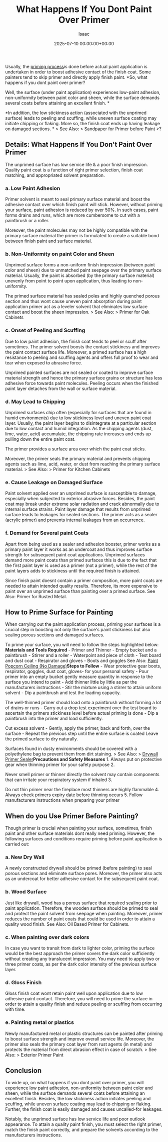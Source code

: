 ﻿---
title: What Happens If You Dont Paint Over Primer
description: Usually, the priming process is done before actual paint application is undertaken in order to boost adhesive contact of the finish coat.
slug: /what-happens-if-you-dont-paint-over-primer/
date: 2025-07-10 00:00:00+00:00
lastmod: 2025-07-10 00:00:00+03:00
author: Isaac
categories:
- DIY Paintings
tags:
- diy-paintings
- primer
layout: post
---

Usually, the [priming process](https://pestpolicy.com/rustoleum-galvanized-metal-[primer](https://pestpolicy.com/can-you-paint-fiberglass-without-primer/)/)is done before actual paint application is undertaken in order to boost adhesive contact of the finish coat. Some painters tend to skip primer and directly apply finish paint. *So, what happens if you dont paint over primer?

Well, the surface (under paint application) experiences low-paint adhesion, non-uniformity between paint color and sheen, while the surface demands several coats before attaining an excellent finish. *

*In addition, the low stickiness action (associated with the unprimed surface) leads to peeling and scuffing, while uneven surface coating may initiate chipping or flaking. More so, the finish coat ends up having leakage on damaged sections. * > See Also: > Sandpaper for Primer before Paint >?

##  Details: What Happens If You Don't Paint Over Primer

The unprimed surface has low service life & a poor finish impression. Quality paint coat is a function of right primer selection, finish coat matching, and appropriated solvent preparation.

###  a. Low Paint Adhesion

Primer solvent is meant to seal primary surface material and boost the adhesive contact over which finish paint will stick. However, without priming your surface, paint adhesion is reduced by over 50%. In such cases, paint forms drains and runs, which are more cumbersome to cut with a paintbrush or a roller.

Moreover, the paint molecules may not be highly compatible with the primary surface material the primer is formulated to create a suitable bond between finish paint and surface material.

###  b. Non-Uniformity on paint Color and Sheen

Unprimed surface forms a non-uniform finish impression (between paint color and sheen) due to unmatched paint seepage over the primary surface material. Usually, the paint is absorbed (by the primary surface material) unevenly from point to point upon application, thus leading to non-uniformity.

The primed surface material has sealed poles and highly quenched porous section and thus wont cause uneven paint absorption during paint application primer act as a leveler solvent that eliminates low surface contact and boost the sheen impression. > See Also: > Primer for Oak Cabinets

###  c. Onset of Peeling and Scuffing

Due to low paint adhesion, the finish coat tends to peel or scuff after sometimes. The primer solvent boosts the contact stickiness and improves the paint contact surface life. Moreover, a primed surface has a high resistance to peeling and scuffing agents and offers full proof to wear and tear when exposed to abrasive force.

Unprimed painted surfaces are not sealed or coated to improve surface material strength and hence the primary surface grains or structure has less adhesive force towards paint molecules. Peeling occurs when the finished paint layer detaches from the wall or surface material.

###  d. May Lead to Chipping

Unprimed surfaces chip often (especially for surfaces that are found in humid environments) due to low stickiness level and uneven paint coat layer. Usually, the paint layer begins to disintegrate at a particular section due to low contact and humid integration. As the chipping agents (dust, lime, water, acid) accumulate, the chipping rate increases and ends up pulling down the entire paint coat.

The primer provides a surface area over which the paint coat sticks.

Moreover, the primer seals the primary material and prevents chipping agents such as lime, acid, water, or dust from reaching the primary surface material. > See Also: > Primer for Kitchen Cabinets

###  e. Cause Leakage on Damaged Surface

Paint solvent applied over an unprimed surface is susceptible to damage, especially when subjected to exterior abrasive forces. Besides, the paint coat may break under extreme solar radiation and crack abnormally due to internal surface strains. Paint layer damage that results from unprimed surface leads to leakages for sealed sections. The primer acts as a sealer (acrylic primer) and prevents internal leakages from an occurrence.

###  f. Demand for Several paint Coats

Apart from being used as a sealer and adhesion booster, primer works as a primary paint layer it works as an undercoat and thus improves surface strength for subsequent paint coat applications. Unprimed surfaces demand more paint coats than primed surfaces this is due to the fact that the first paint layer is used as a primer (not a primer), while the rest of the paint layers adds to stickiness until the required finish is attained.

Since finish paint doesnt contain a primer composition, more paint coats are needed to attain intended quality results. Therefore, its more expensive to paint over an unprimed surface than painting over a primed surface. See Also: Primer for Rusted Metal.

##  How to Prime Surface for Painting

When carrying out the paint application process, priming your surfaces is a crucial step in boosting not only the surface's paint stickiness but also sealing porous sections and damaged surfaces.

To prime your surface, you will need to follow the steps highlighted below: **Materials and Tools Required** - Primer and Thinner - Empty bucket and a paintbrush - Stirrer and a roller - Waterpoint and piece of cloth - Test board and dust coat - Respirator and gloves - Boots and goggles See Also: [Paint Popcorn Ceiling (No Damage)](https://pestpolicy.com/how-to-paint-popcorn-ceiling/)**Steps to Follow** - Wear protective gear boots, respirator, goggles, dust coat, gloves- for your personal safety - Pour primer into an empty bucket gently measure quantity in response to the surface you intend to paint - Add thinner little by little as per the manufacturers instructions - Stir the mixture using a stirrer to attain uniform solvent - Dip a paintbrush and test the loading capacity.

The well-thinned primer should load onto a paintbrush without forming a lot of drains or runs - Carry out a drop test experiment over the test board to ascertain the primers stickiness level before actual priming is done - Dip a paintbrush into the primer and load sufficiently.

Cut excess solvent - Gently, apply the primer, back and forth, over the surface - Repeat the previous step until the entire surface is coated Leave the primed surface to dry naturally.

Surfaces found in dusty environments should be covered with a polyethylene bag to prevent them from dirt staining. > See Also: > [Drywall Primer Sealer](https://pestpolicy.com/best-drywall-primer-sealer/)**Precautions and Safety Measures** 1. Always put on protective gear when thinning primer for your safety purpose 2.

Never smell primer or thinner directly the solvent may contain components that can irritate your respiratory system if inhaled 3.

Do not thin primer near the fireplace most thinners are highly flammable 4. Always check primers expiry date before thinning occurs 5. Follow manufacturers instructions when preparing your primer

##  When do you Use Primer Before Painting?

Though primer is crucial when painting your surface, sometimes, finish paint and other surface materials dont really need priming. However, the following surfaces and conditions require priming before paint application is carried out:

###  a. New Dry Wall

A newly constructed drywall should be primed (before painting) to seal porous sections and eliminate surface pores. Moreover, the primer also acts as an undercoat for better adhesive contact for the subsequent paint coat.

###  b. Wood Surface

Just like drywall, wood has a porous surface that required sealing prior to paint application. Therefore, the wooden surface should be primed to seal and protect the paint solvent from seepage when painting. Moreover, primer reduces the number of paint coats that could be used in order to attain a quality wood finish. See Also: Oil Based Primer for Cabinets.

###  c. When painting over dark colors

In case you want to transit from dark to lighter color, priming the surface would be the best approach the primer covers the dark color sufficiently without creating any translucent impression. You may need to apply two or three primer coats, as per the dark color intensity of the previous surface layer.

###  d. Gloss Finish

Gloss finish coat wont retain paint well upon application due to low adhesive paint contact. Therefore, you will need to prime the surface in order to attain a quality finish and reduce peeling or scuffing from occurring with time.

###  e. Painting metal or plastics

Newly manufactured metal or plastic structures can be painted after priming to boost surface strength and improve overall service life. Moreover, the primer also seals the primary coat layer from rust agents (in metal) and protects the material from direct abrasion effect in case of scratch. > See Also: > Exterior Primer Paint

##  Conclusion

To wide up, on what happens if you dont paint over primer, you will experience low paint adhesion, non-uniformity between paint color and sheen, while the surface demands several coats before attaining an excellent finish. Besides, the low stickiness action initiates peeling and scuffing, while uneven surface coating may lead to chipping or flaking. Further, the finish coat is easily damaged and causes uncalled-for leakages.

Notably, the unprimed surface has low service life and poor outlook appearance. To attain a quality paint finish, you must select the right primer, match the finish paint correctly, and prepare the solvents according to the manufacturers instructions.

